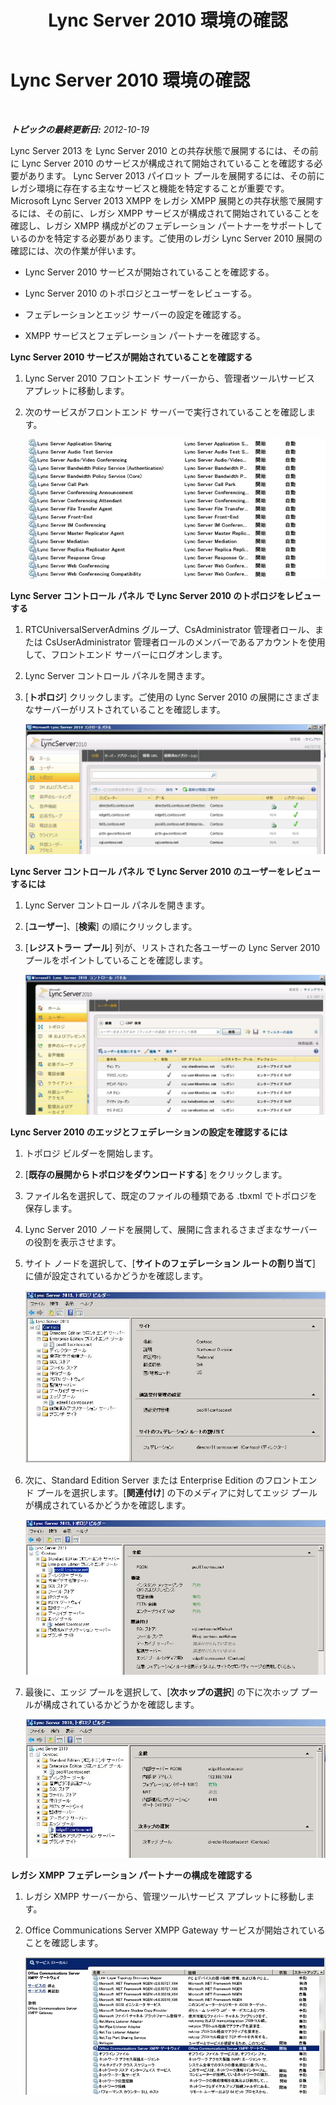 ﻿---
title: Lync Server 2010 環境の確認
TOCTitle: Lync Server 2010 環境の確認
ms:assetid: bfc7c620-556a-43cd-b1ed-2c268ec2b5cc
ms:mtpsurl: https://technet.microsoft.com/ja-jp/library/JJ205231(v=OCS.15)
ms:contentKeyID: 48273448
ms.date: 05/19/2016
mtps_version: v=OCS.15
ms.translationtype: HT
---

# Lync Server 2010 環境の確認

 

_**トピックの最終更新日:** 2012-10-19_

Lync Server 2013 を Lync Server 2010 との共存状態で展開するには、その前に Lync Server 2010 のサービスが構成されて開始されていることを確認する必要があります。 Lync Server 2013 パイロット プールを展開するには、その前にレガシ環境に存在する主なサービスと機能を特定することが重要です。 Microsoft Lync Server 2013 XMPP をレガシ XMPP 展開との共存状態で展開するには、その前に、レガシ XMPP サービスが構成されて開始されていることを確認し、レガシ XMPP 構成がどのフェデレーション パートナーをサポートしているのかを特定する必要があります。ご使用のレガシ Lync Server 2010 展開の確認には、次の作業が伴います。

  - Lync Server 2010 サービスが開始されていることを確認する。

  - Lync Server 2010 のトポロジとユーザーをレビューする。

  - フェデレーションとエッジ サーバーの設定を確認する。

  - XMPP サービスとフェデレーション パートナーを確認する。

**Lync Server 2010 サービスが開始されていることを確認する**

1.  Lync Server 2010 フロントエンド サーバーから、管理者ツール\\サービス アプレットに移動します。

2.  次のサービスがフロントエンド サーバーで実行されていることを確認します。
    
    ![フロント エンド サーバーで実行されているサービスの一覧](images/JJ205231.639f2729-b759-4d8e-b4ad-59d7f68adcd2(OCS.15).jpg "フロント エンド サーバーで実行されているサービスの一覧")

**Lync Server コントロール パネル で Lync Server 2010 のトポロジをレビューする**

1.  RTCUniversalServerAdmins グループ、CsAdministrator 管理者ロール、または CsUserAdministrator 管理者ロールのメンバーであるアカウントを使用して、フロントエンド サーバーにログオンします。

2.  Lync Server コントロール パネルを開きます。

3.  \[**トポロジ**\] クリックします。ご使用の Lync Server 2010 の展開にさまざまなサーバーがリストされていることを確認します。
    
    ![Lync Server 2010 コントロール パネル、トポロジ ページ](images/JJ205231.338ce4fb-2162-4176-a249-ec4ae021fa6a(OCS.15).jpg "Lync Server 2010 コントロール パネル、トポロジ ページ")

**Lync Server コントロール パネル で Lync Server 2010 のユーザーをレビューするには**

1.  Lync Server コントロール パネルを開きます。

2.  \[**ユーザー**\]、\[**検索**\] の順にクリックします。

3.  \[**レジストラー プール**\] 列が、リストされた各ユーザーの Lync Server 2010 プールをポイントしていることを確認します。
    
    ![Lync Server 2010 コントロール パネル、ユーザーの一覧](images/JJ205231.a9378c40-7a52-4c78-ad83-1463847c9edb(OCS.15).jpg "Lync Server 2010 コントロール パネル、ユーザーの一覧")

**Lync Server 2010 のエッジとフェデレーションの設定を確認するには**

1.  トポロジ ビルダーを開始します。

2.  \[**既存の展開からトポロジをダウンロードする**\] をクリックします。

3.  ファイル名を選択して、既定のファイルの種類である .tbxml でトポロジを保存します。

4.  Lync Server 2010 ノードを展開して、展開に含まれるさまざまなサーバーの役割を表示させます。

5.  サイト ノードを選択して、\[**サイトのフェデレーション ルートの割り当て**\] に値が設定されているかどうかを確認します。
    
    ![トポロジ ビルダー、サイトのフェデレーション ルート](images/JJ205231.87de3735-af7e-4280-8d72-c42cb0ea1c05(OCS.15).jpg "トポロジ ビルダー、サイトのフェデレーション ルート")

6.  次に、Standard Edition Server または Enterprise Edition のフロントエンド プールを選択します。\[**関連付け**\] の下のメディアに対してエッジ プールが構成されているかどうかを確認します。
    
    ![サーバーとプールが表示されているトポロジ ビルダー](images/JJ205231.5ad5ea3b-b122-44dd-8968-f1147d6d45f1(OCS.15).jpg "サーバーとプールが表示されているトポロジ ビルダー")

7.  最後に、エッジ プールを選択して、\[**次ホップの選択**\] の下に次ホップ プールが構成されているかどうかを確認します。
    
    ![トポロジ ビルダー、次のホップの選択](images/JJ205231.3121e723-fba7-498e-a786-bde7be1a55e2(OCS.15).jpg "トポロジ ビルダー、次のホップの選択")

**レガシ XMPP フェデレーション パートナーの構成を確認する**

1.  レガシ XMPP サーバーから、管理ツール\\サービス アプレットに移動します。

2.  Office Communications Server XMPP Gateway サービスが開始されていることを確認します。
    
    ![Office Communications Server XMPP ゲートウェイ サービス](images/JJ721906.23223724-3c4b-4cb9-ace2-1cab2c3c91c3(OCS.15).jpg "Office Communications Server XMPP ゲートウェイ サービス")

